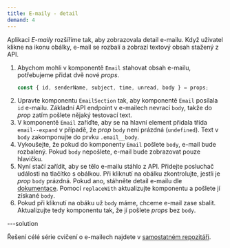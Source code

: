 ```yaml
---
title: E-maily - detail
demand: 4
---
```


Aplikaci _E-maily_ rozšíříme tak, aby zobrazovala detail e-mailu. Když uživatel klikne na ikonu obálky, e-mail se rozbalí a zobrazí textový obsah stažený z API.

1. Abychom mohli v komponentě `Email` stahovat obsah e-mailu, potřebujeme přidat dvě nové _props_.
   ```js
   const { id, senderName, subject, time, unread, body } = props;
   ```
1. Upravte komponentu `EmailSection` tak, aby komponentě `Email` posílala `id` e-mailu. Základní API endpoint v e-mailech nevrací `body`, takže do _prop_ zatím pošlete nějaký testovací text.
1. V komponentě `Email` zaříďte, aby se na hlavní element přidala třída `email--expand` v případě, že _prop_ `body` není prázdná (`undefined`). Text v `body` zakomponujte do prvku `.email__body`.
1. Vykoušejte, že pokud do komponenty `Email` pošlete `body`, e-mail bude rozbalený. Pokud `body` nepošlete, e-mail bude zobrazovat pouze hlavičku.
1. Nyní stačí zařídit, aby se tělo e-mailu stáhlo z API. Přidejte posluchač události na tlačítko s obálkou. Při kliknutí na obálku zkontrolujte, jestli je _prop_ `body` prázdná. Pokud ano, stáhněte detail e-mailu dle [dokumentace](https://apps.kodim.cz/daweb/trening-api/docs/e-mailove-api#detail-e-mailu-get). Pomocí `replaceWith` aktualizujte komponentu a pošlete jí získané `body`.
1. Pokud při kliknutí na obáku už `body` máme, chceme e-mail zase sbalit. Aktualizujte tedy komponentu tak, že jí pošlete _props_ bez `body`.

---solution

Řešení célé série cvičení o e-mailech najdete v [samostatném repozitáři](https://github.com/Czechitas-podklady-WEB/emaily-dom-reseni).
